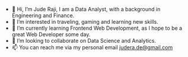- 👋 Hi, I’m Jude Raji, I am a Data Analyst, with a background in Engineering and Finance.
- 👀 I’m interested in traveling, gaming and learning new skills.
- 🌱 I’m currently learning Frontend Web Development, as I hope to be a great Web Developer some day.
- 💞️ I’m looking to collaborate on Data Science and Analytics.
- 📫 You can reach me via my personal  email judera.de@gmail.com

<!---
JudeRaji/JudeRaji is a ✨ special ✨ repository because its `README.md` (this file) appears on your GitHub profile.
You can click the Preview link to take a look at your changes.
--->
